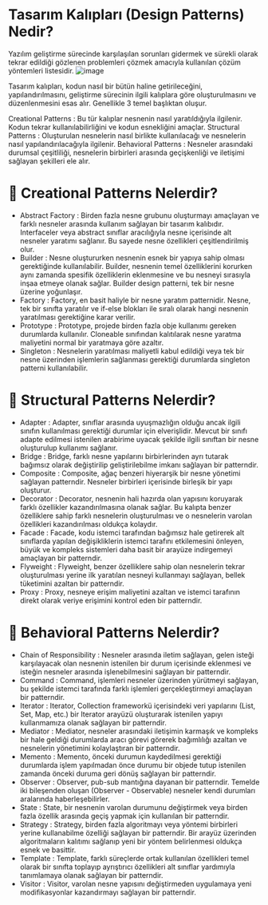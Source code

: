 # Tasarım Kalıpları (Design Patterns) Nedir?

Yazılım geliştirme sürecinde karşılaşılan sorunları gidermek ve sürekli olarak tekrar edildiği gözlenen problemleri çözmek amacıyla kullanılan çözüm yöntemleri listesidir. 
![image](https://github.com/MustafaFindik24/Design-Patterns/assets/91599453/c62565ee-ad11-4fed-9b6f-38278c21a963)

Tasarım kalıpları, kodun nasıl bir bütün haline getirileceğini, yapılandırılmasını, geliştirme sürecinin ilgili kalıplara göre oluşturulmasını ve düzenlenmesini esas alır.
Genellikle 3 temel başlıktan oluşur.

Creational Patterns : Bu tür kalıplar nesnenin nasıl yaratıldığıyla ilgilenir. Kodun tekrar kullanılabilirliğini ve kodun esnekliğini amaçlar.
Structural Patterns : Oluşturulan nesnelerin nasıl birlikte kullanılacağı ve nesnelerin nasıl yapılandırılacağıyla ilgilenir. 
Behavioral Patterns : Nesneler arasındaki durumsal çeşitliliği, nesnelerin birbirleri arasında geçişkenliği ve iletişimi sağlayan şekilleri ele alır.

# 📌 Creational Patterns Nelerdir?

- Abstract Factory : Birden fazla nesne grubunu oluşturmayı amaçlayan ve farklı nesneler arasında kullanım sağlayan bir tasarım kalıbıdır. Interfaceler veya abstract sınıflar aracılığıyla nesne içerisinde alt nesneler yaratımı sağlanır. Bu sayede nesne özellikleri çeşitlendirilmiş olur.
- Builder : Nesne oluştururken nesnenin esnek bir yapıya sahip olması gerektiğinde kullanılabilir. Builder, nesnenin temel özelliklerini korurken aynı zamanda spesifik özelliklerin eklenmesine ve bu nesneyi sırasıyla inşaa etmeye olanak sağlar. Builder design patterni, tek bir nesne üzerine yoğunlaşır.
- Factory : Factory, en basit haliyle bir nesne yaratım patternidir. Nesne, tek bir sınıfta yaratılır ve if-else blokları ile sıralı olarak hangi nesnenin yaratılması gerektiğine karar verilir.
- Prototype : Prototype, projede birden fazla obje kullanımı gereken durumlarda kullanılır. Cloneable sınıfından kalıtılarak nesne yaratma maliyetini normal bir yaratmaya göre azaltır.
- Singleton : Nesnelerin yaratılması maliyetli kabul edildiği veya tek bir nesne üzerinden işlemlerin sağlanması gerektiği durumlarda singleton patterni kullanılabilir. 

# 📌 Structural Patterns Nelerdir?

- Adapter : Adapter, sınıflar arasında uyuşmazlığın olduğu ancak ilgili sınıfın kullanılması gerektiği durumlar için elverişlidir. Mevcut bir sınıfı adapte edilmesi istenilen arabirime uyacak şekilde ilgili sınıftan bir nesne oluşturulup kullanımı sağlanır. 
- Bridge : Bridge, farklı nesne yapılarını birbirlerinden ayrı tutarak bağımsız olarak değiştirilip geliştirilebilme imkanı sağlayan bir patterndir.
- Composite : Composite, ağaç benzeri hiyerarşik bir nesne yönetimi sağlayan patterndir. Nesneler birbirleri içerisinde birleşik bir yapı oluşturur.
- Decorator : Decorator, nesnenin hali hazırda olan yapısını koruyarak farklı özellikler kazandırılmasına olanak sağlar. Bu kalıpta benzer özelliklere sahip farklı nesnelerin oluşturulması ve o nesnelerin varolan özellikleri kazandırılması oldukça kolaydır.
- Facade : Facade, kodu istemci tarafından bağımsız hale getirerek alt sınıflarda yapılan değişikliklerin istemci tarafını etkilemesini önleyen, büyük ve kompleks sistemleri daha basit bir arayüze indirgemeyi amaçlayan bir patterndir.
- Flyweight : Flyweight, benzer özelliklere sahip olan nesnelerin tekrar oluşturulması yerine ilk yaratılan nesneyi kullanmayı sağlayan, bellek tüketimini azaltan bir patterndir.
- Proxy : Proxy, nesneye erişim maliyetini azaltan ve istemci tarafının direkt olarak veriye erişimini kontrol eden bir patterndir.

# 📌 Behavioral Patterns Nelerdir?

- Chain of Responsibility : Nesneler arasında iletim sağlayan, gelen isteği karşılayacak olan nesnenin istenilen bir durum içerisinde eklenmesi ve isteğin nesneler arasında işlenebilmesini sağlayan bir patterndir.
- Command : Command, işlemleri nesneler üzerinden yürütmeyi sağlayan, bu şekilde istemci tarafında farklı işlemleri gerçekleştirmeyi amaçlayan bir patterndir.
- Iterator : Iterator, Collection frameworkü içerisindeki veri yapılarını (List, Set, Map, etc.) bir Iterator arayüzü oluşturarak istenilen yapıyı kullanmamıza olanak sağlayan bir patterndir.
- Mediator : Mediator, nesneler arasındaki iletişimin karmaşık ve kompleks bir hale geldiği durumlarda aracı görevi görerek bağımlılığı azaltan ve nesnelerin yönetimini kolaylaştıran bir patterndir.
- Memento : Memento, önceki durumun kaydedilmesi gerektiği durumlarda işlem yapılmadan önce durumu bir objede tutup istenilen zamanda önceki duruma geri dönüş sağlayan bir patterndir. 
- Observer : Observer, pub-sub mantığına dayanan bir patterndir. Temelde iki bileşenden oluşan (Observer - Observable) nesneler kendi durumları aralarında haberleşebilirler. 
- State : State, bir nesnenin varolan durumunu değiştirmek veya birden fazla özellik arasında geçiş yapmak için kullanılan bir patterndir.
- Strategy : Strategy, birden fazla algoritmayı veya yöntemi birbirleri yerine kullanabilme özelliği sağlayan bir patterndir. Bir arayüz üzerinden algoritmaların kalıtımı sağlanıp yeni bir yöntem belirlenmesi oldukça esnek ve basittir.  
- Template : Template, farklı süreçlerde ortak kullanılan özellikleri temel olarak bir sınıfta toplayıp ayrıştırıcı özellikleri alt sınıflar yardımıyla tanımlamaya olanak sağlayan bir patterndir.
- Visitor : Visitor, varolan nesne yapısını değiştirmeden uygulamaya yeni modifikasyonlar kazandırmayı sağlayan bir patterndir.



















